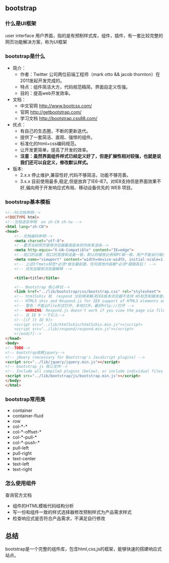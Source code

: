 
## bootstrap


### 什么是UI框架

user interface 用户界面，指的是有预制样式库，组件，插件，有一套比较完整的网页功能解决方案，称为UI框架

### bootstrap是什么

- 简介：  
    + 作者：Twitter  公司两位前端工程师（mark otto && jacob thornton）在2011发起开发完成的。
    + 特点：组件简洁大方，代码规范精简，界面自定义性强。
    + 目的：提高web开发效率。  
- 文档：  
    + 中文官网  http://www.bootcss.com/
    + 官网 http://getbootstrap.com/
    + 学习文档 http://bootstrap.css88.com/  
- 优点：  
    + 有自己的生态圈，不断的更新迭代。
    + 提供了一套简洁、直观、强悍的组件。
    + 标准化的html+css编码规范。
    + 让开发更简单，提高了开发的效率。
    + **注意：虽然界面组件样式已经定义好了，但是扩展性相对较强，也就是说我们还可以自定义，修改默认样式。**
- 版本:  
    + 2.x.x  停止维护,兼容性好,代码不够简洁，功能不够完善。
    + 3.x.x  目前使用最多,稳定,但是放弃了IE6-IE7。对IE8支持但是界面效果不好,偏向用于开发响应式布局、移动设备优先的 WEB 项目。

### bootstrap基本模板

````html
<!--h5文档申明-->
<!DOCTYPE html>
<!--文档语言申明  en zh-CN zh-tw -->
<html lang="zh-CN">
<head>
    <!--文档编码申明-->
    <meta charset="utf-8">
    <!--要求当前网页使用浏览器最高版本的内核来渲染-->
    <meta http-equiv="X-UA-Compatible" content="IE=edge">
    <!--视口的设置：视口的宽度和设备一致，默认的缩放比例和PC端一致，用户不能自行缩放-->
    <meta name="viewport" content="width=device-width, initial-scale=1, user-scalable=0">
    <!-- 上述3个meta标签*必须*放在最前面，任何其他内容都*必须*跟随其后！ -->
    <!-- 优先加载和浏览器解释 -->

    <title>title</title>

    <!-- Bootstrap 核心样式-->
    <link href="../lib/bootstrap/css/bootstrap.css" rel="stylesheet">
    <!-- html5shiv 和  respond 分别用来解决IE8版本浏览器不支持 H5标签和媒体查询的  不兼容问题-->
    <!-- HTML5 shiv and Respond.js for IE8 support of HTML5 elements and media queries -->
    <!-- 警告：不能以file形式打开，本地打开。最好http://打开 -->
    <!-- WARNING: Respond.js doesn't work if you view the page via file:// -->
    <!-- 在 IE 9 一下引入-->
    <!--[if lt IE 9]>
    <script src="../lib/html5shiv/html5shiv.min.js"></script>
    <script src="../lib/respond/respond.min.js"></script>
    <![endif]-->
</head>
<body>
<!--TODO-->
<!-- bootstrap依赖jquery-->
<!-- jQuery (necessary for Bootstrap's JavaScript plugins) -->
<script src="../lib/jquery/jquery.min.js"></script>
<!-- bootstrap js 核心文件-->
<!-- Include all compiled plugins (below), or include individual files as needed -->
<script src="../lib/bootstrap/js/bootstrap.min.js"></script>
</body>
</html>
````
### bootstrap常用类

- container
- container-fluid
- row
- col-\*-\*
- col-\*-offset-\*
- col-\*-pull-\*
- col-\*-push-\*
- pull-left
- pull-right
- text-center
- text-left
- text-right

### 怎么使用组件

查询官方文档

- 组件的HTML模板代码结构分析
- 写一份和组件一致的样式选择器修改预制样式为产品需求样式
- 检查响应式是否符合产品需求，不满足自行修改

## 总结

bootstrap是一个完整的组件库，包含html,css,js的框架，能够快速的搭建响应式站点。